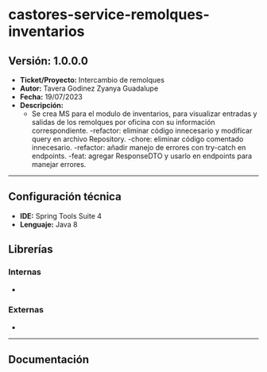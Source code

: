 # castores-service-remolques-inventarios

## Versión: 1.0.0.0
- __Ticket/Proyecto:__ Intercambio de remolques
- __Autor:__ Tavera Godinez Zyanya Guadalupe
- __Fecha:__ 19/07/2023
- __Descripción:__ 
    - Se crea MS para el modulo de inventarios, para visualizar entradas y salidas de los remolques por oficina con su información correspondiente.
	-refactor: eliminar código innecesario y modificar query en archivo Repository.
	-chore: eliminar código comentado innecesario.
	-refactor: añadir manejo de errores con try-catch en endpoints.
	-feat: agregar ResponseDTO y usarlo en endpoints para manejar errores.
--------

## Configuración técnica
- __IDE:__ Spring Tools Suite 4
- __Lenguaje:__ Java 8 

## Librerías
### Internas
-

### Externas
-
-------------

## Documentación